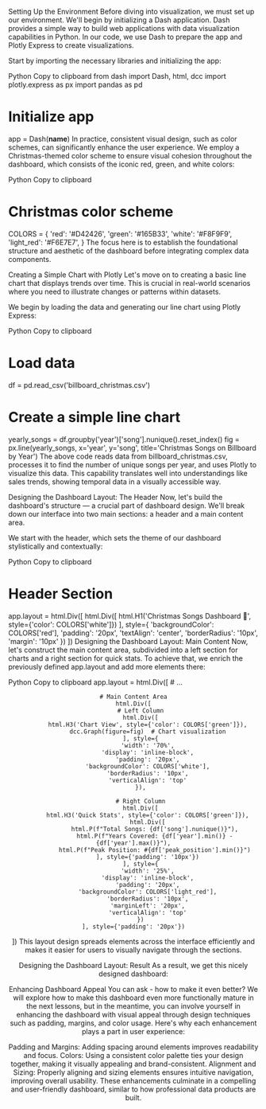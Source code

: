 Setting Up the Environment
Before diving into visualization, we must set up our environment. We'll begin by initializing a Dash application. Dash provides a simple way to build web applications with data visualization capabilities in Python. In our code, we use Dash to prepare the app and Plotly Express to create visualizations.

Start by importing the necessary libraries and initializing the app:

Python
Copy to clipboard
from dash import Dash, html, dcc
import plotly.express as px
import pandas as pd

# Initialize app
app = Dash(__name__)
In practice, consistent visual design, such as color schemes, can significantly enhance the user experience. We employ a Christmas-themed color scheme to ensure visual cohesion throughout the dashboard, which consists of the iconic red, green, and white colors:

Python
Copy to clipboard
# Christmas color scheme
COLORS = {
    'red': '#D42426',
    'green': '#165B33',
    'white': '#F8F9F9',
    'light_red': '#F6E7E7',
}
The focus here is to establish the foundational structure and aesthetic of the dashboard before integrating complex data components.

Creating a Simple Chart with Plotly
Let's move on to creating a basic line chart that displays trends over time. This is crucial in real-world scenarios where you need to illustrate changes or patterns within datasets.

We begin by loading the data and generating our line chart using Plotly Express:

Python
Copy to clipboard
# Load data
df = pd.read_csv('billboard_christmas.csv')

# Create a simple line chart
yearly_songs = df.groupby('year')['song'].nunique().reset_index()
fig = px.line(yearly_songs, x='year', y='song', 
              title='Christmas Songs on Billboard by Year')
The above code reads data from billboard_christmas.csv, processes it to find the number of unique songs per year, and uses Plotly to visualize this data. This capability translates well into understandings like sales trends, showing temporal data in a visually accessible way.

Designing the Dashboard Layout: The Header
Now, let's build the dashboard's structure — a crucial part of dashboard design. We'll break down our interface into two main sections: a header and a main content area.

We start with the header, which sets the theme of our dashboard stylistically and contextually:

Python
Copy to clipboard
# Header Section
app.layout = html.Div([
    html.Div([
        html.H1('Christmas Songs Dashboard 🎄', style={'color': COLORS['white']})
    ], style={
        'backgroundColor': COLORS['red'],
        'padding': '20px',
        'textAlign': 'center',
        'borderRadius': '10px',
        'margin': '10px'
    })
])
Designing the Dashboard Layout: Main Content
Now, let's construct the main content area, subdivided into a left section for charts and a right section for quick stats. To achieve that, we enrich the previously defined app.layout and add more elements there:

Python
Copy to clipboard
app.layout = html.Div([
    # ... <header definition>

    # Main Content Area
    html.Div([
        # Left Column
        html.Div([
            html.H3('Chart View', style={'color': COLORS['green']}),
            dcc.Graph(figure=fig)  # Chart visualization
        ], style={
            'width': '70%',
            'display': 'inline-block',
            'padding': '20px',
            'backgroundColor': COLORS['white'],
            'borderRadius': '10px',
            'verticalAlign': 'top'
        }),

        # Right Column
        html.Div([
            html.H3('Quick Stats', style={'color': COLORS['green']}),
            html.Div([
                html.P(f"Total Songs: {df['song'].nunique()}"),
                html.P(f"Years Covered: {df['year'].min()} - {df['year'].max()}"),
                html.P(f"Peak Position: #{df['peak_position'].min()}")
            ], style={'padding': '10px'})
        ], style={
            'width': '25%',
            'display': 'inline-block',
            'padding': '20px',
            'backgroundColor': COLORS['light_red'],
            'borderRadius': '10px',
            'marginLeft': '20px',
            'verticalAlign': 'top'
        })
    ], style={'padding': '20px'})
])
This layout design spreads elements across the interface efficiently and makes it easier for users to visually navigate through the sections.

Designing the Dashboard Layout: Result
As a result, we get this nicely designed dashboard:



Enhancing Dashboard Appeal
You can ask - how to make it even better? We will explore how to make this dashboard even more functionally mature in the next lessons, but in the meantime, you can involve yourself in enhancing the dashboard with visual appeal through design techniques such as padding, margins, and color usage. Here's why each enhancement plays a part in user experience:

Padding and Margins: Adding spacing around elements improves readability and focus.
Colors: Using a consistent color palette ties your design together, making it visually appealing and brand-consistent.
Alignment and Sizing: Properly aligning and sizing elements ensures intuitive navigation, improving overall usability.
These enhancements culminate in a compelling and user-friendly dashboard, similar to how professional data products are built.
